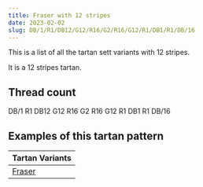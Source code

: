 ```yaml
---
title: Fraser with 12 stripes
date: 2023-02-02
slug: DB/1/R1/DB12/G12/R16/G2/R16/G12/R1/DB1/R1/DB/16
---
```

This is a list of all the tartan sett variants with 12 stripes.

It is a 12 stripes tartan.


## Thread count
DB/1 R1 DB12 G12 R16 G2 R16 G12 R1 DB1 R1 DB/16

## Examples of this tartan pattern

| Tartan Variants |
|---------------|
| [Fraser](/variants/db/1/r1/db12/g12/r16/g2/r16/g12/r1/db1/r1/db/16-db000064-g004c00-rc80000)||
